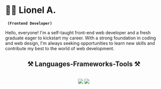 # 🏄‍♂️ Lionel A.

**` (Frontend Developer)`**

Hello, everyone! I'm a self-taught front-end web developer and a fresh graduate eager to kickstart my career.
With a strong foundation in coding and web design, I'm always seeking opportunities to learn new skills and contribute my best to the world of web development.


<h2 align="center">⚒️ Languages-Frameworks-Tools ⚒️</h2>
<br/>
<div align="center">
    <img src="https://skillicons.dev/icons?i=react,bootstrap,html,css,vscode,github,git" />
    <img src="https://skillicons.dev/icons?i=javascript,php,mysql" /><br>
</div>


#

